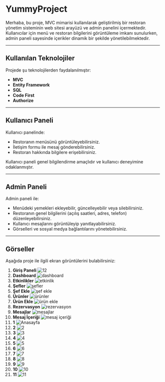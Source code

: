 # YummyProject
Merhaba, bu proje, MVC mimarisi kullanılarak geliştirilmiş bir restoran yönetim sisteminin web sitesi arayüzü ve admin panelini içermektedir. Kullanıcılar için menü ve restoran bilgilerini görüntüleme imkanı sunulurken, admin paneli sayesinde içerikler dinamik bir şekilde yönetilebilmektedir.  

---

## Kullanılan Teknolojiler  
Projede şu teknolojilerden faydalanılmıştır:  
- **MVC**  
- **Entity Framework**  
- **SQL**  
- **Code First**  
- **Authorize**  

---

## Kullanıcı Paneli  
Kullanıcı panelinde:  
- Restoranın menüsünü görüntüleyebilirsiniz.  
- İletişim formu ile mesaj gönderebilirsiniz.  
- Restoran hakkında bilgilere erişebilirsiniz.  

Kullanıcı paneli genel bilgilendirme amaçlıdır ve kullanıcı deneyimine odaklanmıştır.  

---

## Admin Paneli  
Admin paneli ile:  
- Menüdeki yemekleri ekleyebilir, güncelleyebilir veya silebilirsiniz.  
- Restoranın genel bilgilerini (açılış saatleri, adres, telefon) düzenleyebilirsiniz.  
- Kullanıcı mesajlarını görüntüleyip yanıtlayabilirsiniz.  
- Görselleri ve sosyal medya bağlantılarını yönetebilirsiniz.  

---

## Görseller  
Aşağıda proje ile ilgili ekran görüntülerini bulabilirsiniz:  

1) **Giriş Paneli**
![12](https://github.com/user-attachments/assets/b17c9bfc-cabf-4e50-ad18-b0dc36aba581)
2) **Dashboard**
   ![dashboard](https://github.com/user-attachments/assets/40bf8f4c-1b19-4d20-983f-16d87612bd3f)
3) **Etkinlikler**
   ![etkinlik](https://github.com/user-attachments/assets/38c24154-b469-48ed-a6d9-c73b714c62ab)
3) **Şefler**
   ![şefler](https://github.com/user-attachments/assets/61a2b5b0-bdc8-4665-bd94-561ddfdc2b89)
4) **Şef Ekle**
   ![şef ekle](https://github.com/user-attachments/assets/bee6ad37-2b6e-4b6f-b09e-5d25b9fae2bd)
5) **Ürünler**
   ![ürünler](https://github.com/user-attachments/assets/5ebf799a-21c9-4b1b-a97b-9ec4d1d1f6ac)
6) **Ürün Ekle**
   ![ürün ekle](https://github.com/user-attachments/assets/50eade42-86b9-48d7-b286-d4c73938d3a0)
7) **Rezervasyon**
   ![rezervasyon](https://github.com/user-attachments/assets/cb987145-0ceb-4764-ad0f-617a3d5b7d96)
8) **Mesajlar**
   ![mesajlar](https://github.com/user-attachments/assets/926a28f0-a313-4c68-966b-42f55f34b545)
9) **Mesaj İçeriği**
![mesaj içeriği](https://github.com/user-attachments/assets/fd39bf1b-5441-48ae-a4f3-1a5c70b2e51f)
10) **1**
    ![Anasayfa](https://github.com/user-attachments/assets/284b77da-fd44-4d9f-8610-cea43ad4a568)
12) **2**
    ![2](https://github.com/user-attachments/assets/c7d18f7d-3a98-44da-ab3e-f458f538025e)
13) **3**
    ![3](https://github.com/user-attachments/assets/bb9524a4-57e9-445d-9b81-756c398e1e3f)
14) **4**
    ![4](https://github.com/user-attachments/assets/6f7cbbed-38ea-47bf-b506-1efffd8d92aa)
15) **5**
    ![5](https://github.com/user-attachments/assets/30d0ffcd-3bcf-4819-9a95-7b7d5eb73f68)
16) **6**
    ![6](https://github.com/user-attachments/assets/11bff0cc-555c-449d-81ac-3df94ddd9d78)
17) **7**
    ![7](https://github.com/user-attachments/assets/44fb25db-7d0f-48cb-8c17-bcdcc42d1a82)
18) **8**
    ![8](https://github.com/user-attachments/assets/65f15ef0-0ff9-43a7-a39a-f9fda6a1d276)
19) **9**
    ![9](https://github.com/user-attachments/assets/46b66f56-0545-411e-a631-6c15c3b7378c)
20) **10**
    ![10](https://github.com/user-attachments/assets/0f00c0c2-8743-483f-ae02-8318d7adbeb6)
21) **11**
![11](https://github.com/user-attachments/assets/940e9ca7-6e3b-40b6-af4d-a08ded7364a2)

   

   



   
